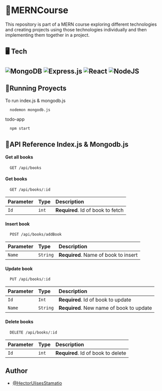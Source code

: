 # 🚀MERNCourse

This repository is part of a MERN course exploring different technologies and creating projects using those technologies individually and then implementing them together in a project.

## 🖥️ Tech 
![MongoDB](https://img.shields.io/badge/MongoDB-%234ea94b.svg?style=for-the-badge&logo=mongodb&logoColor=white) 
![Express.js](https://img.shields.io/badge/express.js-%23404d59.svg?style=for-the-badge&logo=express&logoColor=%2361DAFB) 
![React](https://img.shields.io/badge/react-%2320232a.svg?style=for-the-badge&logo=react&logoColor=%2361DAFB) 
![NodeJS](https://img.shields.io/badge/node.js-6DA55F?style=for-the-badge&logo=node.js&logoColor=white)
----

###


## 📌Running Proyects

To run index.js & mongodb.js

```bash
  nodemon mongodb.js
```

todo-app

```bash
  npm start
```

## 🎯API Reference Index.js & Mongodb.js 

#### Get all books

```http
  GET /api/books
```

#### Get books

```http
  GET /api/books/:id
```

| Parameter | Type     | Description                       |
| :-------- | :------- | :-------------------------------- |
| `Id`      | `int`    | **Required**. Id of book to fetch |

#### Insert book

```http
  POST /api/books/addBook
```

| Parameter | Type     | Description                       |
| :-------- | :------- | :-------------------------------- |
| `Name`    | `String` | **Required**. Name of book to insert |

#### Update book

```http
  PUT /api/books/:id
```

| Parameter | Type     | Description                              |
| :-------- | :------- | :--------------------------------        |
| `Id`      | `Int`    | **Required**. Id of book to update       |
| `Name`    | `String` | **Required**. New name of book to update |

#### Delete books

```http
  DELETE /api/books/:id
```

| Parameter | Type     | Description                       |
| :-------- | :------- | :-------------------------------- |
| `Id`      | `int`    | **Required**. Id of book to delete|





## Author

- [@HectorUlisesStamatio](https://www.github.com/hectorulisesstamatio)


